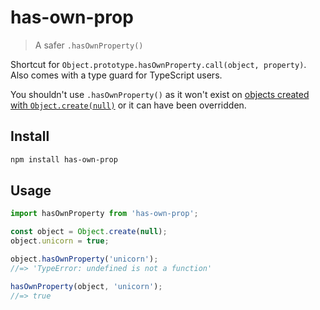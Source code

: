 # has-own-prop

> A safer `.hasOwnProperty()`

Shortcut for `Object.prototype.hasOwnProperty.call(object, property)`. Also comes with a type guard for TypeScript users.

You shouldn't use `.hasOwnProperty()` as it won't exist on [objects created with `Object.create(null)`](https://stackoverflow.com/a/12017703/64949) or it can have been overridden.

## Install

```sh
npm install has-own-prop
```

## Usage

```js
import hasOwnProperty from 'has-own-prop';

const object = Object.create(null);
object.unicorn = true;

object.hasOwnProperty('unicorn');
//=> 'TypeError: undefined is not a function'

hasOwnProperty(object, 'unicorn');
//=> true
```
